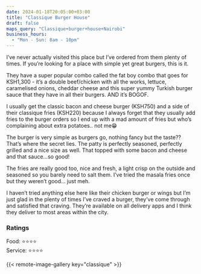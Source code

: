```yaml
---
date: 2024-01-18T20:05:00+03:00
title: "Classique Burger House"
draft: false
maps_query: "Classique+burger+house+Nairobi"
business_hours:
  - "Mon - Sun: 8am - 10pm"
---
```


I’ve never actually visited this place but I’ve ordered from them plenty of times. If you’re looking for a place with simple yet great burgers, this is it.

They have a super popular combo called the fat boy combo that goes for KSH1,300 - it’s a double beef/chicken with all the works, lettuce, caramelised onions, cheddar cheese and this super yummy Turkish burger sauce that they have in all their burgers. AND it’s BOGOF.

I usually get the classic bacon and cheese burger (KSH750) and a side of their classique fries (KSH220) because I always forget that they usually add fries to the burger orders so I end up with a mad amount of fries but who’s complaining about extra potatoes.. not me😁

The burger is very simple as burgers go, nothing fancy but the taste?? That’s where the secret lies. The patty is perfectly seasoned, perfectly grilled and a nice size as well. That topped with some bacon and cheese and that sauce…so good!

The fries are really good too, nice and fresh, a light crisp on the outside and seasoned so you barely need to salt them. I’ve tried the masala fries once but they weren’t good… just meh.

I haven’t tried anything else here like their chicken burger or wings but I’m just glad in the plenty of times I’ve craved a burger, they’ve come through and satisfied that craving. They’re available on all delivery apps and I think they deliver to most areas within the city.

### Ratings

Food: ⭐️⭐️⭐️⭐️<br>
Service: ⭐️⭐️⭐️⭐️<br>

{{< remote-image-gallery key="classique" >}}
